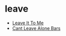 # leave

 * [Leave It To Me](../../index/l/leave-it-to-me-200979.json)
 * [Cant Leave Alone Bars](../../index/c/cant-leave-alone-bars.json)
